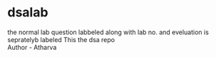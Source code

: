 # dsalab
the normal lab question labbeled along with lab no. and eveluation is sepratelyb labeled
This the dsa repo 
<br>
Author - Atharva
